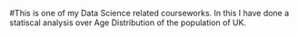 #This is one of my Data Science related courseworks. In this I have done a statiscal analysis over Age Distribution of the population of UK.

